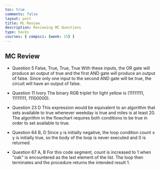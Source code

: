 ```yaml
---
toc: true
comments: false
layout: post
title: Mc Review
description: Reviewing MC Questions
type: hacks
courses: { compsci: {week: 15} }
---
```


## MC Review

- Question 5
False, True, True, True
With these inputs, the OR gate will produce an output of true and the first AND gate will produce an output of false. Since only one input to the second AND gate will be true, the circuit will have an output of false.

- Question 11
Ivory
The binary RGB triplet for light yellow is (11111111, 11111111, 11100000).

- Question 23
D
This expression would be equivalent to an algorithm that sets available to true whenever weekday is true and miles is at least 20. The algorithm in the flowchart requires both conditions to be true in order to set available to true.

- Question 64
B, D
Since y is initially negative, the loop condition count ≥ y is initially true, so the body of the loop is never executed and 0 is returned.

- Question 67
A, B
 For this code segment, count is increased to 1 when "oak" is encountered as the last element of the list. The loop then terminates and the procedure returns the intended result 1.